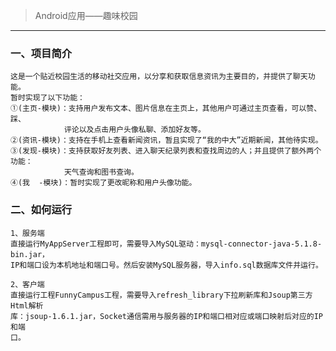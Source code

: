 > Android应用——趣味校园
-----------------------

### 一、项目简介
    这是一个贴近校园生活的移动社交应用，以分享和获取信息资讯为主要目的，并提供了聊天功能。
    暂时实现了以下功能：
    ①(主页-模块)：支持用户发布文本、图片信息在主页上，其他用户可通过主页查看，可以赞、踩、
                评论以及点击用户头像私聊、添加好友等。
    ②(资讯-模块)：支持在手机上查看新闻资讯，暂且实现了“我的中大”近期新闻，其他待实现。
    ③(发现-模块)：支持获取好友列表、进入聊天纪录列表和查找周边的人；并且提供了额外两个功能：
                天气查询和图书查询。
    ④(我  -模块)：暂时实现了更改昵称和用户头像功能。
    
### 二、如何运行
    1、服务端
    直接运行MyAppServer工程即可，需要导入MySQL驱动：mysql-connector-java-5.1.8-bin.jar，
    IP和端口设为本机地址和端口号。然后安装MySQL服务器，导入info.sql数据库文件并运行。
    
    2、客户端
    直接运行工程FunnyCampus工程，需要导入refresh_library下拉刷新库和Jsoup第三方Html解析
    库：jsoup-1.6.1.jar，Socket通信需用与服务器的IP和端口相对应或端口映射后对应的IP和端
    口。
    
    
